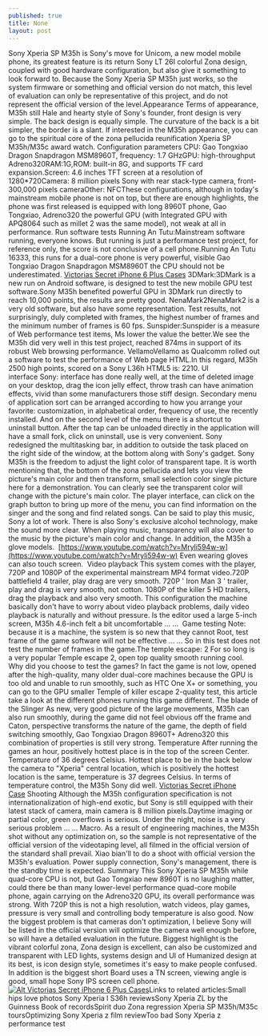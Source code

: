 ```yaml
---
published: true
title: None
layout: post
---
```

Sony Xperia SP M35h is Sony\'s move for Unicom, a new model mobile phone, its greatest feature is its return Sony LT 26I colorful Zona design, coupled with good hardware configuration, but also give it something to look forward to. Because the Sony Xperia SP M35h just works, so the system firmware or something and official version do not match, this level of evaluation can only be representative of this project, and do not represent the official version of the level.Appearance Terms of appearance, M35h still Hale and hearty style of Sony\'s founder, front design is very simple. The back design is equally simple. The curvature of the back is a bit simpler, the border is a slant. If interested in the M35h appearance, you can go to the spiritual core of the zona pellucida reunification Xperia SP M35h/M35c award watch. Configuration parameters CPU: Gao Tongxiao Dragon Snapdragon MSM8960T, frequency: 1.7 GHzGPU: high-throughput Adreno320RAM:1G,ROM: built-in 8G, and supports TF card expansion.Screen: 4.6 inches TFT screen at a resolution of 1280*720Camera: 8 million pixels Sony with rear stack-type camera, front-300,000 pixels cameraOther: NFCThese configurations, although in today\'s mainstream mobile phone is not on top, but there are enough highlights, the phone was first released is equipped with long 8960T phone, Gao Tongxiao, Adreno320 the powerful GPU (with Integrated GPU with APQ8064 such as millet 2 was the same model), not weak at all in performance. Run software tests Running An Tutu:Mainstream software running, everyone knows. But running is just a performance test project, for reference only, the score is not conclusive of a cell phone.Running An Tutu 16333, this runs for a dual-core phone is very powerful, visible Gao Tongxiao Dragon Snapdragon MSM8960T the CPU should not be underestimated. [Victorias Secret iPhone 6 Plus Cases](http://www.nodcase.com/victoria-s-secret-pink-iphone-6-plus-case-letters-rose-p-4393.html) 3DMark:3DMark is a new run on Android software, is designed to test the new mobile GPU test software.Sony M35h benefited powerful GPU in 3DMark run directly to reach 10,000 points, the results are pretty good. NenaMark2NenaMark2 is a very old software, but also have some representation. Test results, not surprisingly, duly completed with frames, the highest number of frames and the minimum number of frames is 60 fps. Sunspider:Sunspider is a measure of Web performance test items, Ms lower the value the better.We see the M35h did very well in this test project, reached 874ms in support of its robust Web browsing performance. VellamoVellamo as Qualcomm rolled out a software to test the performance of Web page HTML.In this regard, M35h 2500 high points, scored on a Sony L36h HTML5 is: 2210. UI interface Sony: interface has done really well, at the time of deleted image on your desktop, drag the icon jelly effect, throw trash can have animation effects, vivid than some manufacturers those stiff design. Secondary menu of application sort can be arranged according to how you arrange your favorite: customization, in alphabetical order, frequency of use, the recently installed. And on the second level of the menu there is a shortcut to uninstall button. After the tap can be unloaded directly in the application will have a small fork, click on uninstall, use is very convenient. Sony redesigned the multitasking bar, in addition to outside the task placed on the right side of the window, at the bottom along with Sony\'s gadget. Sony M35h is the freedom to adjust the light color of transparent tape. It is worth mentioning that, the bottom of the zona pellucida and lets you view the picture\'s main color and then transform, small selection color single picture here for a demonstration. You can clearly see the transparent color will change with the picture\'s main color. The player interface, can click on the graph button to bring up more of the menu, you can find information on the singer and the song and find related songs. Can be said to play this music, Sony a lot of work. There is also Sony\'s exclusive alcohol technology, make the sound more clear. When playing music, transparency will also cover to the music by the picture\'s main color and change. In addition, the M35h a glove models.  [https://www.youtube.com/watch?v=Mryli594w-w](https://www.youtube.com/watch?v=Mryli594w-w) Even wearing gloves can also touch screen.  Video playback This system comes with the player, 720P and 1080P of the experimental mainstream MP4 format video.720P battlefield 4 trailer, play drag are very smooth. 720P \' Iron Man 3 \' trailer, play and drag is very smooth, not cotton. 1080P of the killer 5 HD trailers, drag the playback and also very smooth. This configuration the machine basically don\'t have to worry about video playback problems, daily video playback is naturally and without pressure. Is the editor used a large 5-inch screen, M35h 4.6-inch felt a bit uncomfortable ... ...  Game testing Note: because it is a machine, the system is so new that they cannot Root, test frame of the game software will not be effective ... ... So in this test does not test the number of frames in the game.The temple escape: 2 For so long is a very popular Temple escape 2, open top quality smooth running cool. Why did you choose to test the games? In fact the game is not low, opened after the high-quality, many older dual-core machines because the GPU is too old and unable to run smoothly, such as HTC One X+ or something, you can go to the GPU smaller Temple of killer escape 2-quality test, this article take a look at the different phones running this game different. The blade of the Slinger As new, very good picture of the large movements, M35h can also run smoothly, during the game did not feel obvious off the frame and Caton, perspective transforms the nature of the game, the depth of field switching smoothly, Gao Tongxiao Dragon 8960T+ Adreno320 this combination of properties is still very strong. Temperature After running the games an hour, positively hottest place is in the top of the screen Center. Temperature of 36 degrees Celsius. Hottest place to be in the back below the camera to \"Xperia\" central location, which is positively the hottest location is the same, temperature is 37 degrees Celsius. In terms of temperature control, the M35h Sony did well. [Victorias Secret iPhone Case](http://stylenews.people.com/style/2016/05/06/adriana-lima-beauty-secrets/) Shooting Although the M35h configuration specification is not internationalization of high-end exotic, but Sony is still equipped with their latest stack of camera, main camera is 8 million pixels.Daytime imaging or partial color, green overflows is serious. Under the night, noise is a very serious problem ... ... Macro. As a result of engineering machines, the M35h shot without any optimization on, so the sample is not representative of the official version of the videotaping level, all filmed in the official version of the standard shall prevail. Xiao bian\'ll to do a shoot with official version the M35h\'s evaluation. Power supply connection, Sony\'s management, there is the standby time is expected. Summary This Sony Xperia SP M35h while quad-core CPU is not, but Gao Tongxiao new 8960T is no laughing matter, could there be than many lower-level performance quad-core mobile phone, again carrying on the Adreno320 GPU, its overall performance was strong. With 720P this is not a high resolution, watch videos, play games, pressure is very small and controlling body temperature is also good. Now the biggest problem is that cameras don\'t optimization, I believe Sony will be listed in the official version will optimize the camera well enough before, so will have a detailed evaluation in the future. Biggest highlight is the vibrant colorful zona, Zona design is excellent, can also be customized and transparent with LED lights, systems design and UI of Humanized design at its best, is icon design style, sometimes it\'s easy to make people confused. In addition is the biggest short Board uses a TN screen, viewing angle is good, small hope Sony IPS screen cell phone. [![Alt Victorias Secret iPhone 6 Plus Cases](http://www.nodcase.com/images/large/i6plus/victorias_secret_i6p1103_lrg.jpg)](http://www.nodcase.com/victoria-s-secret-pink-iphone-6-plus-case-letters-rose-p-4393.html)Links to related articles:Small hips love photos Sony Xperia l S36h reviewsSony Xperia ZL by the Guinness Book of recordsSpirit duo Zona regression Xperia SP M35h/M35c toursOptimizing Sony Xperia z film reviewToo bad Sony Xperia z performance test
